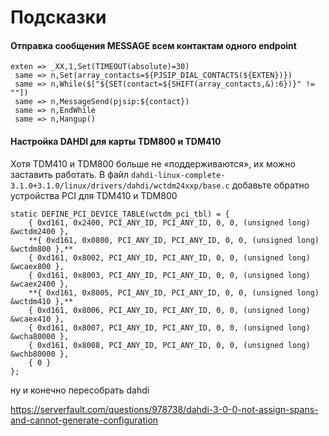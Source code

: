 # Подсказки

#### Отправка сообщения MESSAGE всем контактам одного endpoint
```
exten => _XX,1,Set(TIMEOUT(absolute)=30)
 same => n,Set(array_contacts=${PJSIP_DIAL_CONTACTS(${EXTEN})})
 same => n,While($["${SET(contact=${SHIFT(array_contacts,&):6})}" != ""])
 same => n,MessageSend(pjsip:${contact})
 same => n,EndWhile
 same => n,Hangup()
```

#### Настройка DAHDI для карты TDM800 и TDM410

Хотя TDM410 и TDM800 больше не «поддерживаются», их можно заставить работать.
В файл `dahdi-linux-complete-3.1.0+3.1.0/linux/drivers/dahdi/wctdm24xxp/base.c` добавьте обратно устройства PCI для TDM410 и TDM800

```
static DEFINE_PCI_DEVICE_TABLE(wctdm_pci_tbl) = {
    { 0xd161, 0x2400, PCI_ANY_ID, PCI_ANY_ID, 0, 0, (unsigned long) &wctdm2400 },
    **{ 0xd161, 0x0800, PCI_ANY_ID, PCI_ANY_ID, 0, 0, (unsigned long) &wctdm800 },**
    { 0xd161, 0x8002, PCI_ANY_ID, PCI_ANY_ID, 0, 0, (unsigned long) &wcaex800 },
    { 0xd161, 0x8003, PCI_ANY_ID, PCI_ANY_ID, 0, 0, (unsigned long) &wcaex2400 },
    **{ 0xd161, 0x8005, PCI_ANY_ID, PCI_ANY_ID, 0, 0, (unsigned long) &wctdm410 },**
    { 0xd161, 0x8006, PCI_ANY_ID, PCI_ANY_ID, 0, 0, (unsigned long) &wcaex410 },
    { 0xd161, 0x8007, PCI_ANY_ID, PCI_ANY_ID, 0, 0, (unsigned long) &wcha80000 },
    { 0xd161, 0x8008, PCI_ANY_ID, PCI_ANY_ID, 0, 0, (unsigned long) &wchb80000 },
    { 0 }
};
```

ну и конечно пересобрать dahdi

https://serverfault.com/questions/978738/dahdi-3-0-0-not-assign-spans-and-cannot-generate-configuration
